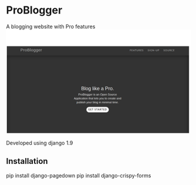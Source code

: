 # ProBlogger
A blogging website with Pro features
![Alt text](https://github.com/TejasBhitle/ProBlogger/blob/master/problogger.png "Home")

Developed using django 1.9

## Installation
pip install django-pagedown
pip install django-crispy-forms
